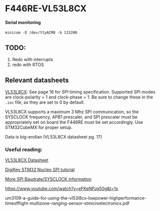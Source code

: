 # F446RE-VL53L8CX

#### Serial monitoring
`minicom -D /dev/ttyACM0 -b 115200`

## TODO:

1. Redo with interrupts
2. redo with RTOS

## Relevant datasheets

[VL53L8CX](https://www.pololu.com/file/0J2029/vl53l8cx.pdf): See page 16 for SPI timing specification. Supported SPI modes are clock-polarity = 1 and clock-phase = 1. Be sure to change these in the `.ioc` file, as they are set to 0 by default.

VL53L8CX supports a maximum 3 Mhz SPI communication, so the SYSCLOCK frequency, APB1 prescaler, and SPI prescaler must be appropriately set on board the F446RE must be set accordingly. Use STM32CubeMX for proper setup.

Data is big-endian (VL53L8CX datasheet pg. 17)


### Useful reading:

[VL53L8CX Datasheet](https://www.st.com/resource/en/datasheet/vl53l8cx.pdf)

[DigiKey STM32 Nucleo SPI tutorial](https://www.digikey.com/en/maker/projects/getting-started-with-stm32-how-to-use-spi/09eab3dfe74c4d0391aaaa99b0a8ee17)

[More SPI Baudrate/SYSCLOCK information](https://community.st.com/t5/missing-articles/how-is-my-spi-s-baudrate-calculated-using-stm32cubemx/td-p/49592)

https://www.youtube.com/watch?v=eFKeNPJq50g&t=1s


um3109-a-guide-for-using-the-vl53l8cx-lowpower-highperformance-timeofflight-multizone-ranging-sensor-stmicroelectronics.pdf
